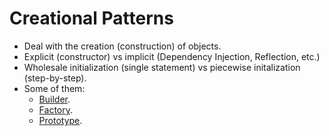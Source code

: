 # Creational Patterns
+ Deal with the creation (construction) of objects.
+ Explicit (constructor) vs implicit (Dependency Injection, Reflection, etc.)
+ Wholesale initialization (single statement) vs piecewise initalization (step-by-step).
+ Some of them:
    + [Builder](builder/README.md).
    + [Factory](factory/README.md).
    + [Prototype](prototype/README.md).